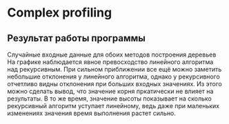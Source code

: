 # Complex profiling
## Результат работы программы 
Случайные входные данные для обоих методов построения деревьев
<img src="">
На графике наблюдается явное превосходство линейного алгоритма над рекурсивным. При сильном приближении все ещё можно заметить небольшие отклонения у линейного алгоритма,
однако у рекурсивного отчетливо видны отклонения при больших входных значениях. Из этого можно сделать вывод, что значение корня пркатически не влияет на результаты.
В то же время, значение высоты показывает на сколько рекурсивный алгоритм уступает линейному, ведь даже при маленьких изменениях значения время выполнения растет сильно.
